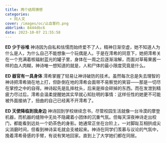 ```yaml
---
title: 两个结局猜想
categories:
  - 同人文
cover: /images/oc/止血誓约.png
abbrlink: 8444dbc6
date: 2023-10-07 21:55:58
---
```

**ED 少于谷堆**
神诗因为自私和怯懦而始终爱不了人，精神日渐空虚，她不知道人为什么是人，为什么自己不能想象一个玩偶是人。于是在澪希的同意下，她把澪希关在一个充满着核辐射蓝光的罐子里，身体在一周之后逐渐溶解，而面对草莓果酱一样的血人肉糊，神诗唯一想知道的就是，人和尸体的最小限度究竟是什么。

**ED 器官有一具身体**
澪希掌握了轻易让神诗破防的技术。虽然每次总是失去理智的神诗把澪希骑在地上打，但卧倒在地的澪希会面带不易察觉的笑容——那是一切尽在掌控之中的自得。神诗起先是乱摔枕头，后来是摔会碎掉的东西。而在发泄到精疲力尽过后，澪希会温柔提醒她其实早就心知肚明的事情：这样任性的她更不可能被外面接纳了，扭曲的自己已经离不开澪希了。

**ED 天使降临到我身边**
神诗回到学校继续念书，尽管校园生活就像一台冷漠的摩登机器，而机器的缝隙中无处不隐藏着小团体的沉重气氛。但每天深夜神诗走出校门，都能看到远处一个奶茶色的身影。她通常正坐在台阶上，一对脚趾互相拱成尖尖消磨时间，但看到神诗呆毛就会支棱起来。神诗在同学们羡慕与议论的气氛中，挽着澪希骨感的手臂，有说有笑地回家。直到上了大学她们都在同居。
